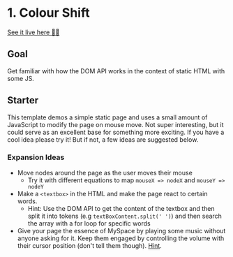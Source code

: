 # 1. Colour Shift

[See it live here 💅🏼](https://focused-booth-220b2f.netlify.com)

## Goal

Get familiar with how the DOM API works in the context of static HTML with some JS.

## Starter

This template demos a simple static page and uses a small amount of JavaScript to modify the page on mouse move. Not super interesting, but it could serve as an excellent base for something more exciting. If you have a cool idea please try it! But if not, a few ideas are suggested below.

### Expansion Ideas

- Move nodes around the page as the user moves their mouse
  - Try it with different equations to map `mouseX => nodeX` and `mouseY => nodeY`
- Make a `<textbox>` in the HTML and make the page react to certain words.
  - Hint: Use the DOM API to get the content of the textbox and then split it into tokens (e.g `textBoxContent.split(' ')`) and then search the array with a for loop for specific words
- Give your page the essence of MySpace by playing some music without anyone asking for it. Keep them engaged by controlling the volume with their cursor position (don't tell them though). [Hint](https://developer.mozilla.org/en-US/docs/Web/API/HTMLAudioElement).
